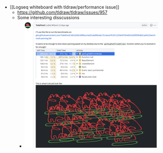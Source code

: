 - [[Logseq whiteboard with tldraw/performance issue]]
	- https://github.com/tldraw/tldraw/issues/957
	- Some interesting disscussions
		- ![image.png](../assets/image_1663558431209_0.png)